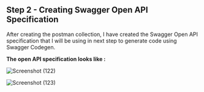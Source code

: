 ## Step 2 - Creating Swagger Open API Specification

After creating the postman collection, I have created the Swagger Open API specification that I will be using in next step to generate code using Swagger Codegen.

**The open API specification looks like :** 

![Screenshot (122)](https://github.com/thesrishtisharma/Swagger-SpringBoot-GoogleAPI/assets/38985008/3bbd530f-d1c8-4c20-ad9b-076377ab5226)

![Screenshot (123)](https://github.com/thesrishtisharma/Swagger-SpringBoot-GoogleAPI/assets/38985008/b331e03c-90f7-468b-afa7-de20cb0d145f)
